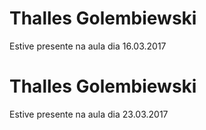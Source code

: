 # Thalles Golembiewski
Estive presente na aula dia 16.03.2017

# Thalles Golembiewski
Estive presente na aula dia 23.03.2017
